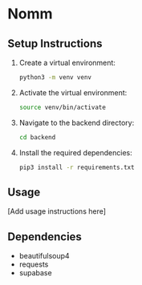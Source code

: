 # Nomm

## Setup Instructions

1. Create a virtual environment:
   ```bash
   python3 -m venv venv
   ```

2. Activate the virtual environment:
   ```bash
   source venv/bin/activate
   ```

3. Navigate to the backend directory:
   ```bash
   cd backend
   ```

4. Install the required dependencies:
   ```bash
   pip3 install -r requirements.txt
   ```

## Usage

[Add usage instructions here]

## Dependencies

- beautifulsoup4
- requests
- supabase
